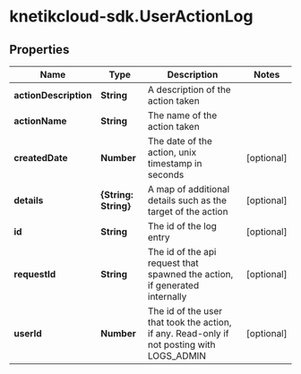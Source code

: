 # knetikcloud-sdk.UserActionLog

## Properties
Name | Type | Description | Notes
------------ | ------------- | ------------- | -------------
**actionDescription** | **String** | A description of the action taken | 
**actionName** | **String** | The name of the action taken | 
**createdDate** | **Number** | The date of the action, unix timestamp in seconds | [optional] 
**details** | **{String: String}** | A map of additional details such as the target of the action | [optional] 
**id** | **String** | The id of the log entry | [optional] 
**requestId** | **String** | The id of the api request that spawned the action, if generated internally | [optional] 
**userId** | **Number** | The id of the user that took the action, if any. Read-only if not posting with LOGS_ADMIN | [optional] 


